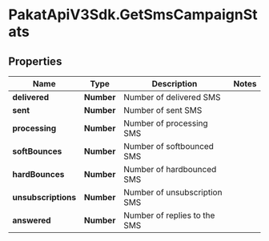 # PakatApiV3Sdk.GetSmsCampaignStats

## Properties
Name | Type | Description | Notes
------------ | ------------- | ------------- | -------------
**delivered** | **Number** | Number of delivered SMS | 
**sent** | **Number** | Number of sent SMS | 
**processing** | **Number** | Number of processing SMS | 
**softBounces** | **Number** | Number of softbounced SMS | 
**hardBounces** | **Number** | Number of hardbounced SMS | 
**unsubscriptions** | **Number** | Number of unsubscription SMS | 
**answered** | **Number** | Number of replies to the SMS | 



